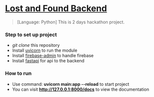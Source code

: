 # <u>Lost and Found Backend</u>

> [Language: Python] 
> This is 2 days hackathon project.

### Step to set up project
- *git clone* this repository
- Install [uvicorn](https://pypi.org/project/uvicorn) to run the module
- Install [firebase-admin](https://pypi.org/project/firebase-admin) to handle firebase
- Install [fastapi](https://pypi.org/project/fastapi) for api to the backend

### How to run
- Use command: **uvicorn main:app --reload** to start project
- You can visit **http://127.0.0.1:8000/docs** to view the documentation